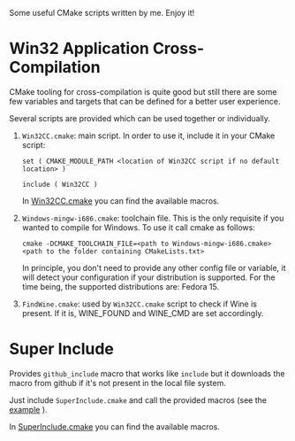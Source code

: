 Some useful CMake scripts written by me. Enjoy it!

# Win32 Application Cross-Compilation

CMake tooling for cross-compilation is quite good but still there
are some few variables and targets that can be defined for a better
user experience.

Several scripts are provided which can be used together or individually.

1.  ``Win32CC.cmake``: main script. In order to use it, include it
    in your CMake script:

        set ( CMAKE_MODULE_PATH <location of Win32CC script if no default location> )

        include ( Win32CC )

    In [Win32CC.cmake](https://github.com/daniperez/CMakeLists.txt/blob/master/Win32CC.cmake) you can find
    the available macros.

2.  ``Windows-mingw-i686.cmake``: toolchain file. This is the only 
    requisite if you wanted to compile for Windows. To use it call cmake
    as follows:

        cmake -DCMAKE_TOOLCHAIN_FILE=<path to Windows-mingw-i686.cmake> <path to the folder containing CMakeLists.txt>

    In principle, you don't need to provide any other config file or
    variable, it will detect your configuration if your distribution is
    supported. For the time being, the supported distributions are: Fedora 15.

3.  ``FindWine.cmake``: used by ``Win32CC.cmake`` script to check if
    Wine is present. If it is, WINE_FOUND and WINE_CMD are set accordingly.

# Super Include

Provides ``github_include`` macro that works like ``include`` but it downloads
the macro from github if it's not present in the local file system.

Just include ``SuperInclude.cmake`` and call the provided macros (see the
 [example](https://github.com/daniperez/CMakeLists.txt/tree/master/super_include_example) ).

In [SuperInclude.cmake](https://github.com/daniperez/CMakeLists.txt/blob/master/SuperInclude.cmake) you can find
the available macros.

